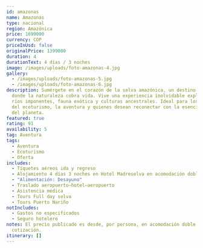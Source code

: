 ```yaml
---
id: amazonas
name: Amazonas
type: nacional
region: Amazónica
price: 1699000
currency: COP
priceInUsd: false
originalPrice: 1399000
duration: 4
durationText: 4 días / 3 noches
image: /images/uploads/foto-amazonas-4.jpg
gallery:
  - /images/uploads/foto-amazonas-5.jpg
  - /images/uploads/foto-amazonas-6.jpg
description: Sumérgete en el corazón de la selva amazónica, un destino mágico
  donde la naturaleza cobra vida. Vive una experiencia inolvidable explorando
  ríos imponentes, fauna exótica y culturas ancestrales. Ideal para los amantes
  del ecoturismo, la aventura y quienes desean reconectar con la esencia pura
  del planeta.
featured: true
rating: 91
availability: 5
tag: Aventura
tags:
  - Aventura
  - Ecoturismo
  - Oferta
includes:
  - Tiquetes aéreos ida y regreso
  - Alojamiento 4 días 3 noches en Hotel Madreselva en acomodación doble
  - "Alimentación: Desayuno"
  - Traslado aeropuerto–hotel–aeropuerto
  - Asistencia médica
  - Tours Full day selva
  - Tours Puerto Nariño
notIncludes:
  - Gastos no especificados
  - Seguro hotelero
notes: El precio publicado es desde, por persona, en acomodación doble. Sujeto a
  cotización.
itinerary: []
---
```

